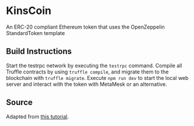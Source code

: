 # KinsCoin
An ERC-20 compliant Ethereum token that uses the OpenZeppelin StandardToken template

## Build Instructions 
Start the testrpc network by executing the `testrpc` command.
Compile all Truffle contracts by using `truffle compile`, and migrate them to the blockchain with `truffle migrate`.
Execute `npm run dev` to start the local web server and interact with the token with MetaMesk or an alternative.

## Source
Adapted from [this tutorial](http://truffleframework.com/tutorials/robust-smart-contracts-with-openzeppelin).
